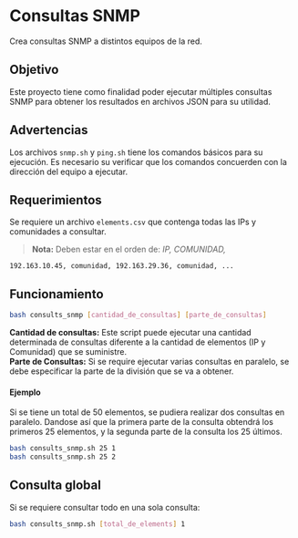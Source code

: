 # Consultas SNMP
Crea consultas SNMP a distintos equipos de la red. 

## Objetivo
Este proyecto tiene como finalidad poder ejecutar múltiples consultas SNMP para obtener los resultados en archivos JSON para su utilidad. 

## Advertencias
Los archivos `snmp.sh` y `ping.sh` tiene los comandos básicos para su ejecución. Es necesario su verificar que los comandos concuerden con la dirección del equipo a ejecutar. 

## Requerimientos
Se requiere un archivo `elements.csv` que contenga todas las IPs y comunidades a consultar. 
> **Nota:** Deben estar en el orden de: _IP, COMUNIDAD,_
```
192.163.10.45, comunidad, 192.163.29.36, comunidad, ...
```

## Funcionamiento
```bash
bash consults_snmp [cantidad_de_consultas] [parte_de_consultas]
```
**Cantidad de consultas:** Este script puede ejecutar una cantidad determinada de consultas diferente a la cantidad de elementos (IP y Comunidad) que se suministre. 
<br>
**Parte de Consultas:** Si se require ejecutar varias consultas en paralelo, se debe especificar la parte de la división que se va a obtener. 

#### Ejemplo
Si se tiene un total de 50 elementos, se pudiera realizar dos consultas en paralelo. Dandose así que la primera parte de la consulta obtendrá los primeros 25 elementos, y la segunda parte de la consulta los 25 últimos. 
```bash
bash consults_snmp.sh 25 1 
bash consults_snmp.sh 25 2
```
## Consulta global
Si se requiere consultar todo en una sola consulta:
```bash
bash consults_snmp.sh [total_de_elements] 1
```
